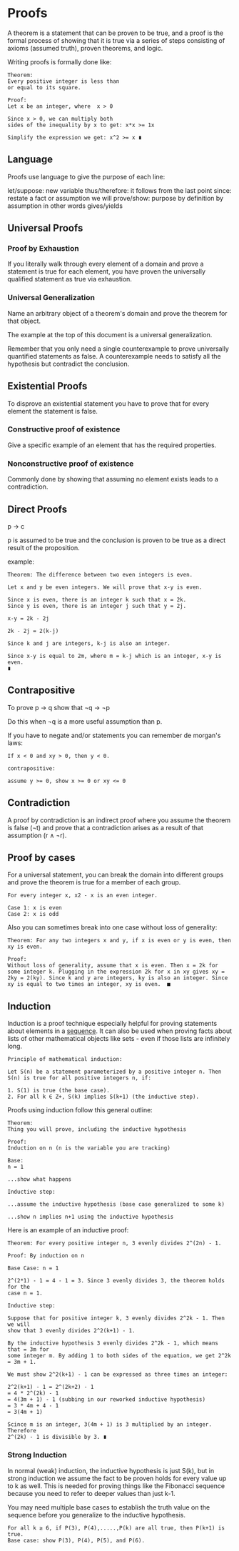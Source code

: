 # Proofs

A theorem is a statement that can be proven to be true, and a proof is the
formal process of showing that it is true via a series of steps consisting of
axioms (assumed truth), proven theorems, and logic.

Writing proofs is formally done like:

```
Theorem:
Every positive integer is less than
or equal to its square.

Proof:
Let x be an integer, where  x > 0

Since x > 0, we can multiply both
sides of the inequality by x to get: x*x >= 1x

Simplify the expression we get: x^2 >= x ∎
```

## Language

Proofs use language to give the purpose of each line:

let/suppose: new variable
thus/therefore: it follows from the last point
since: restate a fact or assumption
we will prove/show: purpose
by definition
by assumption
in other words
gives/yields

## Universal Proofs

### Proof by Exhaustion

If you literally walk through every element of a domain and prove a statement is
true for each element, you have proven the universally qualified statement as
true via exhaustion.

### Universal Generalization

Name an arbitrary object of a theorem's domain and prove the theorem for that
object.

The example at the top of this document is a universal generalization.

Remember that you only need a single counterexample to prove universally
quantified statements as false. A counterexample needs to satisfy all the
hypothesis but contradict the conclusion.

## Existential Proofs

To disprove an existential statement you have to prove that for every element
the statement is false.

### Constructive proof of existence

Give a specific example of an element that has the required properties.

### Nonconstructive proof of existence

Commonly done by showing that assuming no element exists leads to a
contradiction.

## Direct Proofs

p -> c

p is assumed to be true and the conclusion is proven to be true as a direct
result of the proposition.

example:

```
Theorem: The difference between two even integers is even.

Let x and y be even integers. We will prove that x-y is even.

Since x is even, there is an integer k such that x = 2k.
Since y is even, there is an integer j such that y = 2j.

x-y = 2k - 2j

2k - 2j = 2(k-j)

Since k and j are integers, k-j is also an integer.

Since x-y is equal to 2m, where m = k-j which is an integer, x-y is even.
∎
```

## Contrapositive

To prove p -> q show that ¬q -> ¬p

Do this when ¬q is a more useful assumption than p.

If you have to negate and/or statements you can remember de morgan's laws:

```
If x < 0 and xy > 0, then y < 0.

contrapositive:

assume y >= 0, show x >= 0 or xy <= 0
```

## Contradiction

A proof by contradiction is an indirect proof where you assume the theorem is
false (¬t) and prove that a contradiction arises as a result of that assumption
(r ∧ ¬r).

## Proof by cases

For a universal statement, you can break the domain into different groups and
prove the theorem is true for a member of each group.

```
For every integer x, x2 - x is an even integer.

Case 1: x is even
Case 2: x is odd
```

Also you can sometimes break into one case without loss of generality:

```
Theorem: For any two integers x and y, if x is even or y is even, then xy is even.

Proof:
Without loss of generality, assume that x is even. Then x = 2k for some integer k. Plugging in the expression 2k for x in xy gives xy = 2ky = 2(ky). Since k and y are integers, ky is also an integer. Since xy is equal to two times an integer, xy is even.  ■
```

## Induction

Induction is a proof technique especially helpful for proving statements about
elements in a [sequence](./sequence.md). It can also be used when proving facts
about lists of other mathematical objects like sets - even if those lists are
infinitely long.

```
Principle of mathematical induction:

Let S(n) be a statement parameterized by a positive integer n. Then S(n) is true for all positive integers n, if:

1. S(1) is true (the base case).
2. For all k ∈ Z+, S(k) implies S(k+1) (the inductive step).
```

Proofs using induction follow this general outline:

```
Theorem:
Thing you will prove, including the inductive hypothesis

Proof: 
Induction on n (n is the variable you are tracking)

Base:
n = 1

...show what happens

Inductive step:

...assume the inductive hypothesis (base case generalized to some k)

...show n implies n+1 using the inductive hypothesis
```

Here is an example of an inductive proof:

```
Theorem: For every positive integer n, 3 evenly divides 2^(2n) - 1.

Proof: By induction on n

Base Case: n = 1

2^(2*1) - 1 = 4 - 1 = 3. Since 3 evenly divides 3, the theorem holds for the
case n = 1.

Inductive step:

Suppose that for positive integer k, 3 evenly divides 2^2k - 1. Then we will
show that 3 evenly divides 2^2(k+1) - 1.

By the inductive hypothesis 3 evenly divides 2^2k - 1, which means that = 3m for
some integer m. By adding 1 to both sides of the equation, we get 2^2k = 3m + 1.

We must show 2^2(k+1) - 1 can be expressed as three times an integer:

2^2(k+1) - 1 = 2^(2k+2) - 1
= 4 * 2^(2k) - 1 
= 4(3m + 1) - 1 (subbing in our reworked inductive hypothesis)
= 3 * 4m + 4 - 1
= 3(4m + 1)

Scince m is an integer, 3(4m + 1) is 3 multiplied by an integer. Therefore
2^(2k) - 1 is divisible by 3. ∎
```

### Strong Induction

In normal (weak) induction, the inductive hypothesis is just S(k), but in strong
induction we assume the fact to be proven holds for every value up to k as well.
This is needed for proving things like the Fibonacci sequence because you need
to refer to deeper values than just k-1.

You may need multiple base cases to establish the truth value on the sequence
before you generalize to the inductive hypothesis.

```
For all k ≥ 6, if P(3), P(4),.....,P(k) are all true, then P(k+1) is true.
Base case: show P(3), P(4), P(5), and P(6).
```
